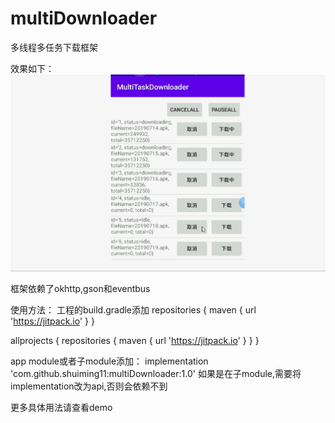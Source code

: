 # multiDownloader
多线程多任务下载框架

效果如下：
![image](https://github.com/shuiming11/multiDownloader/blob/main/app.gif )   


框架依赖了okhttp,gson和eventbus

使用方法：
工程的build.gradle添加
repositories {
        maven { url 'https://jitpack.io' }
    }


allprojects {
    repositories {
        maven { url 'https://jitpack.io' }
    }
}


app module或者子module添加：
implementation 'com.github.shuiming11:multiDownloader:1.0'
如果是在子module,需要将implementation改为api,否则会依赖不到


更多具体用法请查看demo
